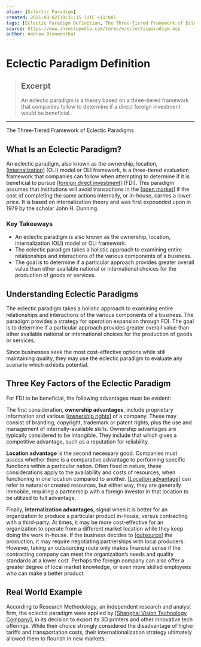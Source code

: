 ```yaml
---
alias: [Eclectic Paradigm]
created: 2021-03-02T19:31:15 (UTC +11:00)
tags: [Eclectic Paradigm Definition, The Three-Tiered Framework of Eclectic Paradigms]
source: https://www.investopedia.com/terms/e/eclecticparadigm.asp
author: Andrew Bloomenthal
---
```


# Eclectic Paradigm Definition

> ## Excerpt
> An eclectic paradigm is a theory based on a three-tiered framework that companies follow to determine if a direct foreign investment would be beneficial.

---

The Three-Tiered Framework of Eclectic Paradigms
## What Is an Eclectic Paradigm?

An eclectic paradigm, also known as the ownership, location, [[internalization]](https://www.investopedia.com/terms/i/internalization.asp) (OLI) model or OLI framework, is a three-tiered evaluation framework that companies can follow when attempting to determine if it is beneficial to pursue [[foreign direct investment]](https://www.investopedia.com/terms/f/foreign-investment.asp) (FDI). This paradigm assumes that institutions will avoid transactions in the [[open market]](https://www.investopedia.com/terms/o/open-market.asp) if the cost of completing the same actions internally, or in-house, carries a lower price. It is based on internalization theory and was first expounded upon in 1979 by the scholar John H. Dunning.

### Key Takeaways

-   An eclectic paradigm is also known as the ownership, location, internalization (OLI) model or OLI framework.
-   The eclectic paradigm takes a holistic approach to examining entire relationships and interactions of the various components of a business.
-   The goal is to determine if a particular approach provides greater overall value than other available national or international choices for the production of goods or services.

## Understanding Eclectic Paradigms

The eclectic paradigm takes a holistic approach to examining entire relationships and interactions of the various components of a business. The paradigm provides a strategy for operation expansion through FDI. The goal is to determine if a particular approach provides greater overall value than other available national or international choices for the production of goods or services.

Since businesses seek the most cost-effective options while still maintaining quality, they may use the eclectic paradigm to evaluate any scenario which exhibits potential.

## Three Key Factors of the Eclectic Paradigm

For FDI to be beneficial, the following advantages must be evident:

The first consideration, **ownership advantages**, include proprietary information and various [[ownership rights]](https://www.investopedia.com/terms/a/actual-owner.asp) of a company. These may consist of branding, copyright, trademark or patent rights, plus the use and management of internally-available skills. Ownership advantages are typically considered to be intangible. They include that which gives a competitive advantage, such as a reputation for reliability.

**Location advantage** is the second necessary good. Companies must assess whether there is a comparative advantage to performing specific functions within a particular nation. Often fixed in nature, these considerations apply to the availability and costs of resources, when functioning in one location compared to another. [[Location advantage]](https://www.investopedia.com/financial-edge/0410/the-5-factors-of-a-good-location.aspx) can refer to natural or created resources, but either way, they are generally immobile, requiring a partnership with a foreign investor in that location to be utilized to full advantage.

Finally, **internalization advantages**, signal when it is better for an organization to produce a particular product in-house, versus contracting with a third-party. At times, it may be more cost-effective for an organization to operate from a different market location while they keep doing the work in-house. If the business decides to [[outsource]](https://www.investopedia.com/terms/o/outsourcing.asp) the production, it may require negotiating partnerships with local producers. However, taking an outsourcing route only makes financial sense if the contracting company can meet the organization’s needs and quality standards at a lower cost. Perhaps the foreign company can also offer a greater degree of local market knowledge, or even more skilled employees who can make a better product.

## Real World Example

According to Research Methodology, an independent research and analyst firm, the eclectic paradigm were applied by [[Shanghai Vision Technology Company]](https://research-methodology.net/dunning-eclectic-paradigm/), in its decision to export its 3D printers and other innovative tech offerings. While their choice strongly considered the disadvantage of higher tariffs and transportation costs, their internationalization strategy ultimately allowed them to flourish in new markets.
